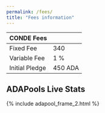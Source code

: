 ```yaml
---
permalink: /fees/
title: "Fees information"
---
```

| CONDE Fees      |             |
| ----------------|-------------|
| Fixed Fee | 340 |
| Variable Fee | 1 % |
| Initial Pledge | 450 ADA |

## ADAPools Live Stats

{% include adapool_frame_2.html %}
